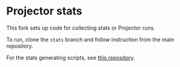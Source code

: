 # Projector stats

This fork sets up code for collecting stats or Projector runs.

To run, clone the `stats` branch and follow instruction from the main repository.

For the stats generating scripts, see [this repository](https://github.com/muldrik/projector-report-generator).



